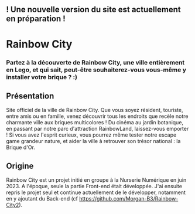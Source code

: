 ## ! Une nouvelle version du site est actuellement en préparation !

# Rainbow City

### Partez à la découverte de Rainbow City, une ville entièrement en Lego, et qui sait, peut-être souhaiterez-vous vous-même y installer votre brique ? :)

## Présentation
Site officiel de la ville de Rainbow City.
Que vous soyez résident, touriste, entre amis ou en famille, venez découvrir tous les endroits que recèle notre charmante ville aux briques multicolores !
Du cinéma au jardin botanique, en passant par notre parc d'attraction RainbowLand, laissez-vous emporter !
Si vous avez l'esprit curieux, vous pourrez même tester notre escape game grandeur nature, et aider la ville à retrouver son trésor national : la Brique d'Or.

## Origine
Rainbow City est un projet initié en groupe à la Nurserie Numérique en juin 2023.
A l'époque, seule la partie Front-end était développée.
J'ai ensuite repris le projet seul et continue actuellement de le développer, notamment en y ajoutant du Back-end (cf https://github.com/Morgan-B3/Rainbow-City2).
